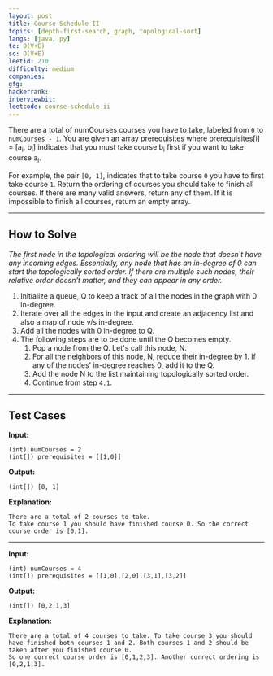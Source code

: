 ```yaml
---
layout: post
title: Course Schedule II
topics: [depth-first-search, graph, topological-sort]
langs: [java, py]
tc: O(V+E)
sc: O(V+E)
leetid: 210
difficulty: medium
companies: 
gfg: 
hackerrank: 
interviewbit: 
leetcode: course-schedule-ii
---
```


There are a total of numCourses courses you have to take, labeled from `0` to `numCourses - 1`. 
You are given an array prerequisites where prerequisites[i] = [a<sub>i</sub>, b<sub>i</sub>]
indicates that you must take course b<sub>i</sub> first if you want to take course a<sub>i</sub>.

For example, the pair `[0, 1]`, indicates that to take course `0` you have to first take course `1`.
Return the ordering of courses you should take to finish all courses. 
If there are many valid answers, return any of them. 
If it is impossible to finish all courses, return an empty array.

---
## How to Solve

*The first node in the topological ordering will be the node that doesn't have any incoming edges. 
Essentially, any node that has an in-degree of 0 can start the topologically sorted order. 
If there are multiple such nodes, their relative order doesn't matter, and they can appear in any order.*

1. Initialize a queue, Q to keep a track of all the nodes in the graph with 0 in-degree. 
2. Iterate over all the edges in the input and create an adjacency list and also a map of node v/s in-degree. 
3. Add all the nodes with 0 in-degree to Q. 
4. The following steps are to be done until the Q becomes empty. 
   1. Pop a node from the Q. Let's call this node, N. 
   2. For all the neighbors of this node, N, reduce their in-degree by 1. If any of the nodes' in-degree reaches 0, add it to the Q. 
   3. Add the node N to the list maintaining topologically sorted order. 
   4. Continue from step `4.1`.

---

## Test Cases

**Input:** 
```
(int) numCourses = 2
(int[]) prerequisites = [[1,0]]
```

**Output:** 
```
(int[]) [0, 1]
```

**Explanation:**
```
There are a total of 2 courses to take. 
To take course 1 you should have finished course 0. So the correct course order is [0,1].
```

---

**Input:** 
```
(int) numCourses = 4
(int[]) prerequisites = [[1,0],[2,0],[3,1],[3,2]]
```

**Output:** 
```
(int[]) [0,2,1,3]
```

**Explanation:**
```
There are a total of 4 courses to take. To take course 3 you should have finished both courses 1 and 2. Both courses 1 and 2 should be taken after you finished course 0.
So one correct course order is [0,1,2,3]. Another correct ordering is [0,2,1,3].
```